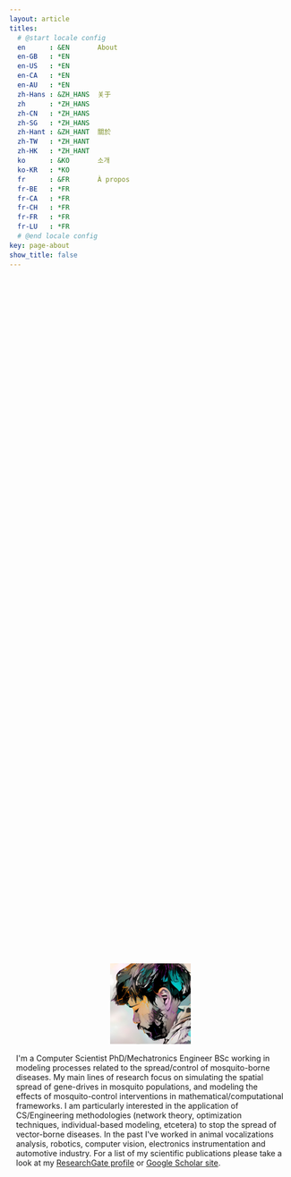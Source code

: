 ```yaml
---
layout: article
titles:
  # @start locale config
  en      : &EN       About
  en-GB   : *EN
  en-US   : *EN
  en-CA   : *EN
  en-AU   : *EN
  zh-Hans : &ZH_HANS  关于
  zh      : *ZH_HANS
  zh-CN   : *ZH_HANS
  zh-SG   : *ZH_HANS
  zh-Hant : &ZH_HANT  關於
  zh-TW   : *ZH_HANT
  zh-HK   : *ZH_HANT
  ko      : &KO       소개
  ko-KR   : *KO
  fr      : &FR       À propos
  fr-BE   : *FR
  fr-CA   : *FR
  fr-CH   : *FR
  fr-FR   : *FR
  fr-LU   : *FR
  # @end locale config
key: page-about
show_title: false
---
```



<style>
  .container {
    position: absolute;
    top: 50%;
    left: 50%;
    -moz-transform: translateX(-50%) translateY(-60%);
    -webkit-transform: translateX(-50%) translateY(-60%);
    transform: translateX(-50%) translateY(-60%);
}
</style>

<div class="container">

  <p style="text-align:center;"><img style="width:30%" src="/media/profile/chipdelmal.jpg" alt="profile picture">

  <!--<br><img  style="width:75%" src="https://ghchart.rshah.org/Chipdelmal" alt="2016rshah's Github chart">--></p>
  <!--<p style="text-align:center;">
    <a href="https://github.com/Chipdelmal/"><img src="https://github-readme-stats.vercel.app/api?username=chipdelmal&count_private=true&show_icons=true&hide=contribs,prs" /></a>
    <a href="https://github-readme-stats.vercel.app/api?username=chipdelmal">
    <img src="https://github-readme-stats.vercel.app/api/top-langs/?username=chipdelmal&hide=mathematica,html,Jupyter Notebook,JavaScript&layout=compact"></a>
  </p>-->

  I'm a Computer Scientist PhD/Mechatronics Engineer BSc working in modeling processes related to the spread/control of mosquito-borne diseases. My main lines of research focus on simulating the spatial spread of gene-drives in mosquito populations, and modeling the effects of mosquito-control interventions in mathematical/computational frameworks. I am particularly interested in the application of CS/Engineering methodologies (network theory, optimization techniques, individual-based modeling, etcetera) to stop the spread of vector-borne diseases. In the past I've worked in animal vocalizations analysis, robotics, computer vision, electronics instrumentation and automotive industry.
  For a list of my scientific publications please take a look at my <a href='https://www.researchgate.net/profile/Hector-Sanchez-Castellanos'>ResearchGate profile</a> or <a href='https://scholar.google.com/citations?hl=en&user=OeOYQqEAAAAJ'>Google Scholar site</a>.

  <!-- <p style="text-align:center;">
  <a href='https://github.com/Chipdelmal'><img style="width: 100%" src="http://ghchart.rshah.org/7161ef/Chipdelmal"/></a>
  </p> -->
  <!-- <a class="button button--circle rg-button" href="https://www.researchgate.net/profile/Hector-Sanchez-Castellanos" >
    <img style="width: 100%" src="includes/svg/icon/social/rg.svg"/>
  </a> -->

</div>